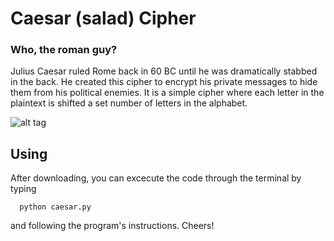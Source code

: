 # Caesar (salad) Cipher
### Who, the roman guy?
Julius Caesar ruled Rome back in 60 BC until he was dramatically stabbed in the back.  He created this cipher to encrypt his private messages to hide them from his political enemies.  It is a simple cipher where each letter in the plaintext is shifted a set number of letters in the alphabet.

![alt tag](https://upload.wikimedia.org/wikipedia/commons/4/4a/Caesar_cipher_left_shift_of_3.svg) 

## Using
After downloading, you can excecute the code through the terminal by typing

```
  python caesar.py
```
and following the program's instructions.  Cheers!
